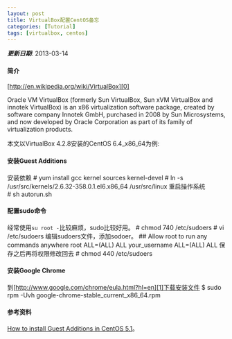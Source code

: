 ```yaml
---
layout: post
title: VirtualBox配置CentOS备忘
categories: [Tutorial]
tags: [virtualbox, centos]
---
```


***更新日期***: 2013-03-14

#### 简介
[http://en.wikipedia.org/wiki/VirtualBox][0]

Oracle VM VirtualBox (formerly Sun VirtualBox, Sun xVM VirtualBox and innotek VirtualBox) is an x86 virtualization software package, created by software company Innotek GmbH, purchased in 2008 by Sun Microsystems, and now developed by Oracle Corporation as part of its family of virtualization products. 

本文以VirtualBox 4.2.8安装的CentOS 6.4_x86_64为例:  

#### 安装Guest Additions
安装依赖
    # yum install gcc kernel sources kernel-devel
    # ln -s /usr/src/kernels/2.6.32-358.0.1.el6.x86_64 /usr/src/linux
重启操作系统    
    # sh autorun.sh

#### 配置sudo命令
经常使用`su root -`比较麻烦，sudo比较好用。
    # chmod 740 /etc/sudoers
    # vi /etc/sudoers
编辑sudoers文件，添加sodoer。
    ## Allow root to run any commands anywhere
    root    ALL=(ALL)       ALL
    your_username        ALL=(ALL)       ALL
保存之后再将权限修改回去
    # chmod 440 /etc/sudoers

#### 安装Google Chrome
到[http://www.google.com/chrome/eula.html?hl=en][1]下载安装文件
    $ sudo rpm -Uvh google-chrome-stable_current_x86_64.rpm

#### 参考资料
[How to install Guest Additions in CentOS 5.1](https://forums.virtualbox.org/viewtopic.php?t=4960)。  

[0]: http://en.wikipedia.org/wiki/VirtualBox
[1]: http://www.google.com/chrome/eula.html?hl=en
